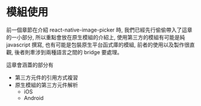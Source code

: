 # 模組使用
前一個章節在介紹 react-native-image-picker 時, 我們已經先行偷偷帶入了這章的一小部分, 所以重點會放在原生模組的介紹上, 使用第三方的模組有可能是純 javascript 撰寫, 也有可能是包裝原生平台函式庫的模組, 前者的使用以及製作很直觀, 後者則牽涉到兩種語言之間的 bridge 要處理。

這章會涵蓋的部分有
* 第三方元件的引用方式複習
* 原生模組的第三方元件解析
  * iOS
  * Android 